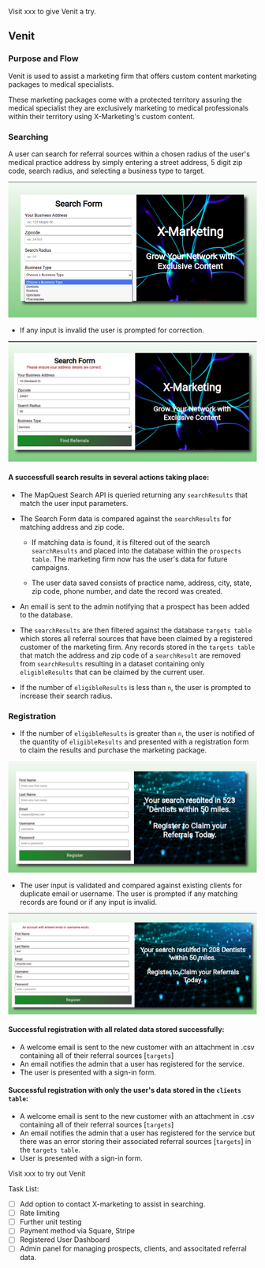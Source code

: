 Visit xxx to give Venit a try.

## Venit

### Purpose and Flow

Venit is used to assist a marketing firm that offers custom content marketing packages to medical specialists.

These marketing packages come with a protected territory assuring the medical specialist they are exclusively marketing to medical professionals within their territory using X-Marketing's custom content.


### Searching

A user can search for referral sources within a chosen radius of the user's medical practice address by simply entering a street address, 5 digit zip code, search radius, and selecting a business type to target. 

![Search Form](/public/images/readme_images/search_form.png)

- If any input is invalid the user is prompted for correction.

![Search Form Error](/public/images/readme_images/search_error.png)


#### A successfull search results in several actions taking place:

- The MapQuest Search API is queried returning any `searchResults` that match the user input parameters.

- The Search Form data is compared against the `searchResults` for matching address and zip code. 
  - If matching data is found, it is filtered out of the search `searchResults` and placed into the database within the `prospects table`. The marketing firm now has the user's data for future campaigns. 

  - The user data saved consists of practice name, address, city, state, zip code, phone number, and date the record was created.

- An email is sent to the admin notifying that a prospect has been added to the database.

- The `searchResults` are then filtered against the database `targets table` which stores all referral sources that have been claimed by a registered customer of the marketing firm. Any records stored in the `targets table` that match the address and zip code of a `searchResult` are removed from `searchResults` resulting in a dataset containing only `eligibleResults` that can be claimed by the current user.

- If the number of `eligibleResults` is less than `n`, the user is prompted to increase their search radius.


### Registration

- If the number of `eligibleResults` is greater than `n`, the user is notified of the quantity of `eligibleResults` and presented with a registration form to claim the results and purchase the marketing package.

![Registration Form](public/images/readme_images/registration_form.png)

- The user input is validated and compared against existing clients for duplicate email or username. The user is prompted if any matching records are found or if any input is invalid.

![Registration Error](public/images/readme_images/registration_error.png)



#### Successful registration with all related data stored successfully:

  - A welcome email is sent to the new customer with an attachment in .csv containing all of their referral sources [`targets`]
  - An email notifies the admin that a user has registered for the service.
  - The user is presented with a sign-in form.


#### Successful registration with only the user's data stored in the `clients table`:

  - A welcome email is sent to the new customer with an attachment in .csv containing all of their referral sources [`targets`]
  -  An email notifies the admin that a user has registered for the service but there was an error storing their associated referral sources [`targets`] in the `targets table`.
  - User is presented with a sign-in form.


Visit xxx to try out Venit


Task List:

- [ ] Add option to contact X-marketing to assist in searching.
- [ ] Rate limiting
- [ ] Further unit testing
- [ ] Payment method via Square, Stripe
- [ ] Registered User Dashboard
- [ ] Admin panel for managing prospects, clients, and associtated referral data.
